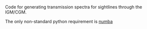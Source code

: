 Code for generating transmission spectra for sightlines through the IGM/CGM.

The only non-standard python requirement is [numba](http://numba.pydata.org/)